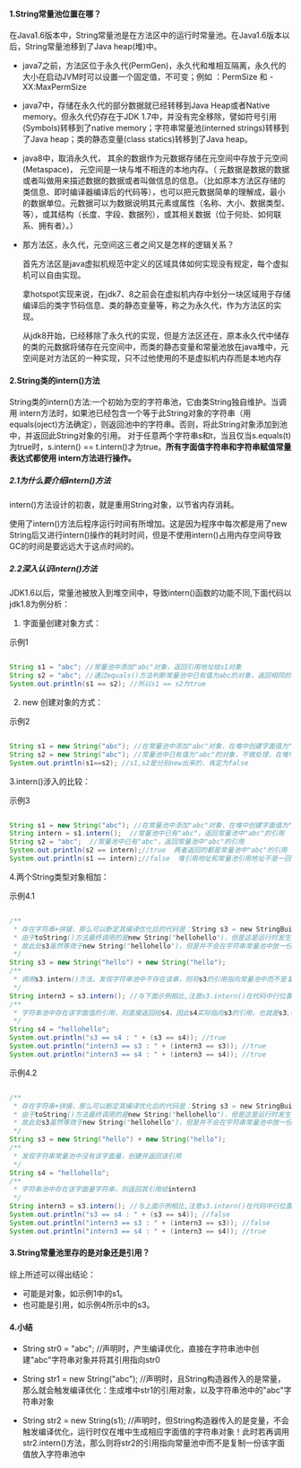 #### 1.String常量池位置在哪？

在Java1.6版本中，String常量池是在方法区中的运行时常量池。在Java1.6版本以后，String常量池移到了Java heap(堆)中。

- java7之前，方法区位于永久代(PermGen)，永久代和堆相互隔离，永久代的大小在启动JVM时可以设置一个固定值，不可变；例如 ：PermSize 和 -XX:MaxPermSize

- java7中，存储在永久代的部分数据就已经转移到Java Heap或者Native memory。但永久代仍存在于JDK 1.7中，并没有完全移除，譬如符号引用(Symbols)转移到了native memory；字符串常量池(interned strings)转移到了Java heap；类的静态变量(class statics)转移到了Java heap。

- java8中，取消永久代， 其余的数据作为元数据存储在元空间中存放于元空间(Metaspace)， 元空间是一块与堆不相连的本地内存。（ 元数据是数据的数据或者叫做用来描述数据的数据或者叫做信息的信息。（比如原本方法区存储的类信息、即时编译器编译后的代码等），也可以把元数据简单的理解成，最小的数据单位。元数据可以为数据说明其元素或属性（名称、大小、数据类型、等），或其结构（长度、字段、数据列），或其相关数据（位于何处、如何联系、拥有者）。）

- 那方法区，永久代，元空间这三者之间又是怎样的逻辑关系？  

	首先方法区是java虚拟机规范中定义的区域具体如何实现没有规定，每个虚拟机可以自由实现。
	
	拿hotspot实现来说，在jdk7、8之前会在虚拟机内存中划分一块区域用于存储编译后的类字节码信息、类的静态变量等，称之为永久代，作为方法区的实现。
	
	从jdk8开始，已经移除了永久代的实现，但是方法区还在，原本永久代中储存的类的元数据将储存在元空间中，而类的静态变量和常量池放在java堆中，元空间是对方法区的一种实现，只不过他使用的不是虚拟机内存而是本地内存
	
#### 2.String类的intern()方法

String类的intern()方法:一个初始为空的字符串池，它由类String独自维护。当调用 intern方法时，如果池已经包含一个等于此String对象的字符串（用equals(oject)方法确定），则返回池中的字符串。否则，将此String对象添加到池中，并返回此String对象的引用。 对于任意两个字符串s和t，当且仅当s.equals(t)为true时，s.intern() == t.intern()才为true。**所有字面值字符串和字符串赋值常量表达式都使用 intern方法进行操作。**

##### 2.1为什么要介绍intern()方法

intern()方法设计的初衷，就是重用String对象，以节省内存消耗。

使用了intern()方法后程序运行时间有所增加。这是因为程序中每次都是用了new String后又进行intern()操作的耗时时间，但是不使用intern()占用内存空间导致GC的时间是要远远大于这点时间的。

##### 2.2深入认识intern()方法

JDK1.6以后，常量池被放入到堆空间中，导致intern()函数的功能不同,下面代码以jdk1.8为例分析：

1. 字面量创建对象方式：

示例1

```java

String s1 = "abc"; //常量池中添加"abc"对象，返回引用地址给s1对象
String s2 = "abc"; //通过equals()方法判断常量池中已有值为abc的对象，返回相同的引用给s2
System.out.println(s1 == s2); //所以s1 == s2为true

```

2. new 创建对象的方式：

示例2

```java

String s1 = new String("abc"); //在常量池中添加"abc"对象，在堆中创建字面值为"abc"的引用对象s1，且s1.value引用自常量池中"abc"对象.value
String s2 = new String("abc"); //常量池中已有值为"abc"的对象，不做处理，在堆中创建值为"abc"的引用对象s2，且s2.value引用自常量池中"abc"对象.value
System.out.println(s1==s2); //s1,s2是分别new出来的，肯定为false

```

3.intern()涉入的比较：

示例3

```java

String s1 = new String("abc"); //在常量池中添加"abc"对象，在堆中创建字面值为"abc"的引用对象s1，且s1.value引用自常量池中"abc"对象.value
String intern = s1.intern();  //常量池中已有"abc"，返回常量池中"abc"的引用
String s2 = "abc";  //常量池中已有"abc"，返回常量池中"abc"的引用
System.out.println(s2 == intern);//true  两者返回的都是常量池中"abc"的引用
System.out.println(s1 == intern);//false  堆引用地址和常量池引用地址不是一回事(不是一个地址)

```

4.两个String类型对象相加：

示例4.1

```java

/**
 * 存在字符串+拼接，那么可以断定其编译优化后的代码是：String s3 = new StringBuilder().append(new String("hello")).append(new String("hello")).toString();
 * 由于toString()方法最终调用的是new String("hellohello")，但是这是运行时发生的，相比于声明时(String s1 = new String("hellohello"))，编译器管不了运行时的优化，
 * 故此处s3虽然等效于new String("hellohello")，但是并不会在字符串常量池中放一份"hellohello"对象
 */
String s3 = new String("hello") + new String("hello");
/**
 * 调用s3.intern()方法，发现字符串池中不存在该串，则将s3的引用指向常量池中而不是复制一份该字面值放入字符串池中，因此intern3实际指向s3的引用
 */
String intern3 = s3.intern(); //与下面示例相比,注意s3.intern()在代码中行位置的变化
/**
 * 字符串池中存在该字面值的引用，则直接返回给s4，因此s4实际指向s3的引用，也就是s3,s4,intern3三者指向同一个引用
 */
String s4 = "hellohello";
System.out.println("s3 == s4 : " + (s3 == s4)); //true
System.out.println("intern3 == s3 : " + (intern3 == s3)); //true
System.out.println("intern3 == s4 : " + (intern3 == s4)); //true

```

示例4.2

```java

/**
 * 存在字符串+拼接，那么可以断定其编译优化后的代码是：String s3 = new StringBuilder().append(new String("hello")).append(new String("hello")).toString();
 * 由于toString()方法最终调用的是new String("hellohello")，但是这是运行时发生的，相比于声明时(String s1 = new String("hellohello"))，编译器管不了运行时的优化，
 * 故此处s3虽然等效于new String("hellohello")，但是并不会在字符串常量池中放一份"hellohello"对象
 */
String s3 = new String("hello") + new String("hello");
/**
 * 发现字符串常量池中没有该字面量，创建并返回该引用
 */
String s4 = "hellohello";
/**
 * 字符串池中存在该字面量字符串，则返回其引用给intern3
 */
String intern3 = s3.intern(); //与上面示例相比,注意s3.intern()在代码中行位置的变化
System.out.println("s3 == s4 : " + (s3 == s4)); //false
System.out.println("intern3 == s3 : " + (intern3 == s3)); //false
System.out.println("intern3 == s4 : " + (intern3 == s4)); //true

```

#### 3.String常量池里存的是对象还是引用？

综上所述可以得出结论：

- 可能是对象，如示例1中的s1。
- 也可能是引用，如示例4所示中的s3。

#### 4.小结

- String str0 = "abc"; //声明时，产生编译优化，直接在字符串池中创建"abc"字符串对象并将其引用指向str0

- String str1 = new String("abc"); //声明时，且String构造器传入的是常量，那么就会触发编译优化：生成堆中str1的引用对象，以及字符串池中的"abc"字符串对象

- String str2 = new String(s1); //声明时，但String构造器传入的是变量，不会触发编译优化，运行时仅在堆中生成相应字面值的字符串对象！此时若再调用str2.intern()方法，那么则将str2的引用指向常量池中而不是复制一份该字面值放入字符串池中
